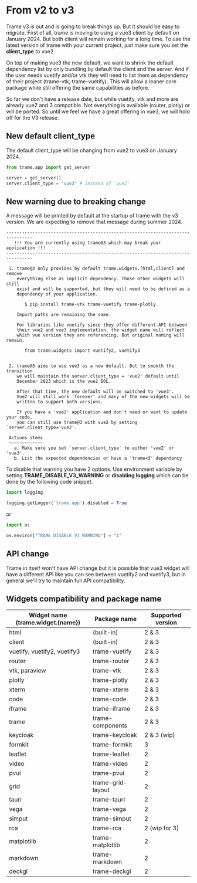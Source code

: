 # From v2 to v3

Trame v3 is out and is going to break things up. But it should be easy to migrate. First of all, trame is moving to using a vue3 client by default on January 2024. But both client will remain working for a long time. To use the latest version of trame with your current project, just make sure you set the __client_type__ to vue2.

On top of making vue3 the new default, we want to shrink the default dependency list by only bundling by default the client and the server. And if the user needs vuetify and/or vtk they will need to list them as dependency of their project (trame-vtk, trame-vuetify). This will allow a leaner core package while still offering the same capabilities as before.

So far we don't have a release date, but while vuetify, vtk and more are already vue2 and 3 compatible. Not everything is available (router, plotly) or will be ported. So until we feel we have a great offering in vue3, we will hold off for the V3 release.

## New default client_type

The default client_type will be changing from vue2 to vue3 on January 2024.

```python
from trame.app import get_server

server = get_server()
server.client_type = "vue3" # instead of 'vue2'
```

## New warning due to breaking change

A message will be printed by default at the startup of trame with the v3 version.
We are expecting to remove that message during summer 2024.

    --------------------------------------------------------------------------------
       !!! You are currently using trame@3 which may break your application !!!
    --------------------------------------------------------------------------------

     1. trame@3 only provides by default trame.widgets.[html,client] and remove
        everything else as implicit dependency. Those other widgets will still
        exist and will be supported, but they will need to be defined as a
        dependency of your application.

           $ pip install trame-vtk trame-vuetify trame-plotly

        Import paths are remaining the same.

        For libraries like vuetify since they offer different API between
        their vue2 and vue3 implementation, the widget name will reflect
        which vue version they are referencing. But original naming will remain.

           from trame.widgets import vuetify2, vuetify3


     2. trame@3 aims to use vue3 as a new default. But to smooth the transition
        we will maintain the server.client_type = 'vue2' default until
        December 2023 which is the vue2 EOL.

        After that time, the new default will be switched to 'vue3'.
        Vue2 will still work 'forever' and many of the new widgets will be
        written to support both versions.

        If you have a 'vue2' application and don't need or want to update your code,
        you can still use trame@3 with vue2 by setting `server.client_type='vue2'.

     Actions items
     ~~~~~~~~~~~~~
       a. Make sure you set `server.client_type` to either 'vue2' or 'vue3'.
       b. List the expected dependencies or have a 'trame<3' dependency


To disable that warning you have 2 options. Use environment variable by setting __TRAME_DISABLE_V3_WARNING__ or __disabling logging__ which can be done by the following code snippet.

```python
import logging

logging.getLogger('trame.app').disabled = True
```

or

```python
import os

os.environ["TRAME_DISABLE_V3_WARNING"] = "1"
```

## API change

Trame in itself won't have API change but it is possible that vue3 widget will have a different API like you can see between vuetify2 and vuetify3, but in general we'll try to maintain full API compatibility.

## Widgets compatibility and package name

| Widget name (trame.widget.{name}) | Package name | Supported version |
| --- | --- | --- |
| html | (built-in) | 2 & 3 |
| client | (built-in) | 2 & 3 |
| vuetify, vuetify2, vuetify3 | trame-vuetify | 2 & 3 |
| router | trame-router | 2 & 3 |
| vtk, paraview | trame-vtk | 2 & 3 |
| plotly | trame-plotly | 2 & 3 |
| xterm | trame-xterm | 2 & 3 |
| code | trame-code | 2 & 3 |
| iframe | trame-iframe | 2 & 3 |
| trame | trame-components | 2 & 3 |
| keycloak | trame-keycloak | 2 & 3 (wip) |
| formkit | trame-formkit | 3 |
| leaflet | trame-leaflet | 2 |
| video | trame-video | 2 |
| pvui | trame-pvui | 2 |
| grid | trame-grid-layout | 2 |
| tauri | trame-tauri | 2 |
| vega | trame-vega | 2 |
| simput | trame-simput | 2 |
| rca | trame-rca | 2 (wip for 3) |
| matplotlib | trame-matplotlib | 2 |
| markdown | trame-markdown | 2 |
| deckgl | trame-deckgl | 2 |
